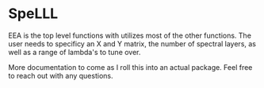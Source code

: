 # SpeLLL

EEA is the top level functions with utilizes most of the other functions. The user needs to specificy an X and Y matrix, the number of spectral layers, as well as a range of lambda's to tune over.

More documentation to come as I roll this into an actual package. Feel free to reach out with any questions.
